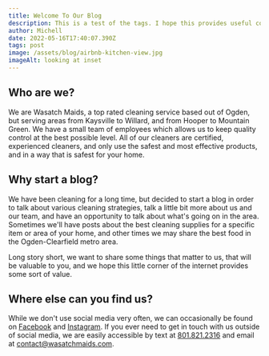 ```yaml
---
title: Welcome To Our Blog
description: This is a test of the tags. I hope this provides useful content!
author: Michell
date: 2022-05-16T17:40:07.390Z
tags: post
image: /assets/blog/airbnb-kitchen-view.jpg
imageAlt: looking at inset
---
```


## Who are we?

We are Wasatch Maids, a top rated cleaning service based out of Ogden, but serving areas from Kaysville to Willard, and from Hooper to Mountain Green. We have a small team of employees which allows us to keep quality control at the best possible level. All of our cleaners are certified, experienced cleaners, and only use the safest and most effective products, and in a way that is safest for your home.

## Why start a blog?

We have been cleaning for a long time, but decided to start a blog in order to talk about various cleaning strategies, talk a little bit more about us and our team, and have an opportunity to talk about what's going on in the area. Sometimes we'll have posts about the best cleaning supplies for a specific item or area of your home, and other times we may share the best food in the Ogden-Clearfield metro area.

Long story short, we want to share some things that matter to us, that will be valuable to you, and we hope this little corner of the internet provides some sort of value.

## Where else can you find us?

While we don't use social media very often, we can occasionally be found on [Facebook](https://facebook.com/wasatchmaids) and [Instagram](https://instagram.com/wasatchmaids). If you ever need to get in touch with us outside of social media, we are easily accessible by text at [801.821.2316](sms:8018212316) and email at [contact@wasatchmaids.com](mailto:contact@wasatchmaids.com).
